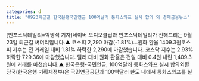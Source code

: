 ```yaml
---
categories: d
title: "0923퇴근길 한국은행국민연금 100억달러 통화스와프 실시 합의 외 경제금융뉴스"
---
```

[인포스탁데일리=박명석 기자]네이버 오디오클립과 인포스탁데일리가 전해드리는 9월 23일 퇴근길 써머리입니다.▲ 코스피 2,290 마감(-1.81%)...원화 환율 1409.3원코스피 지수는 전 거래일 대비 1.81% 하락한 2,290에 마감했습니다. 코스닥 지수는 2.93% 하락한 729.36에 마감했습니다. 달러 대비 원화 환율은 전일 대비 0.4원 내린 1,409.3원에 거래를 마쳤습니다.▲ 한국은행-국민연금, 100억달러 통화스와프 실시 합의외환당국(한국은행·기획재정부)은 국민연금공단과 100억달러 한도 내에서 통화스와프를 실